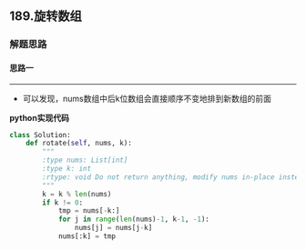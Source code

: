 ## 189.旋转数组
### 解题思路
#### 思路一
****
- 可以发现，nums数组中后k位数组会直接顺序不变地排到新数组的前面

**python实现代码**
```python
class Solution:
    def rotate(self, nums, k):
        """
        :type nums: List[int]
        :type k: int
        :rtype: void Do not return anything, modify nums in-place instead.
        """
        k = k % len(nums)
        if k != 0:
            tmp = nums[-k:]
            for j in range(len(nums)-1, k-1, -1):
                nums[j] = nums[j-k]
            nums[:k] = tmp


```

